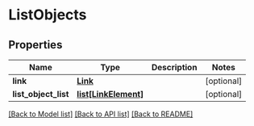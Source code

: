 # ListObjects

## Properties
Name | Type | Description | Notes
------------ | ------------- | ------------- | -------------
**link** | [**Link**](Link.md) |  | [optional] 
**list_object_list** | [**list[LinkElement]**](LinkElement.md) |  | [optional] 

[[Back to Model list]](../README.md#documentation-for-models) [[Back to API list]](../README.md#documentation-for-api-endpoints) [[Back to README]](../README.md)


